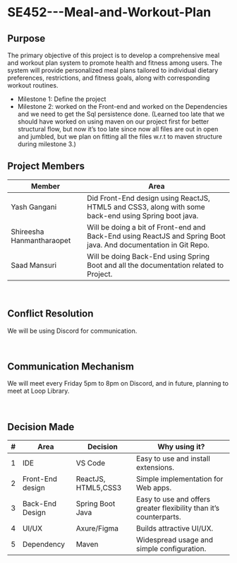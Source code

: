 # SE452---Meal-and-Workout-Plan

## Purpose
The primary objective of this project is to develop a comprehensive meal and workout plan system to promote health and fitness among users. The system will provide personalized meal plans tailored to individual dietary preferences, restrictions, and fitness goals, along with corresponding workout routines.
<br>
* Milestone 1: Define the project 
* Milestone 2: worked on the Front-end and worked on the Dependencies and we need to get the Sql persistence done. (Learned too late that we should have worked on using maven on our project first for better structural flow, but now it’s too late since now all files are out in open and jumbled, but we plan on fitting all the files w.r.t to maven structure during milestone 3.)

## Project Members

| Member | Area |
| ----------- | ----------- | 
| Yash Gangani | <a>Did Front-End design using ReactJS, HTML5 and CSS3, along with some back-end using Spring boot java.</a>
| Shireesha Hanmantharaopet |  <a>Will be doing a bit of Front-end and Back-End using ReactJS and Spring Boot java. And documentation in Git Repo.</a>
|Saad Mansuri | <a>Will be doing Back-End using Spring Boot and all the documentation related to Project.</a>


<br/>

## Conflict Resolution
We will be using Discord for communication.

<br/>

## Communication Mechanism
We will meet every Friday 5pm to 8pm on Discord, and in future, planning to meet at Loop Library.

<br/>

## Decision Made
| # | Area  | Decision | Why using it? | 
| ----------- | ----------- | --- | --- |
| 1 | IDE | VS Code |Easy to use and install extensions.| 
| 2 |Front-End design  | ReactJS, HTML5,CSS3 | Simple implementation for Web apps. |
| 3 | Back-End Design  | Spring Boot Java | Easy to use and offers greater flexibility than it’s counterparts. |
| 4 | UI/UX | Axure/Figma | Builds attractive UI/UX. |
| 5 | Dependency | Maven | Widespread usage and simple configuration. |
